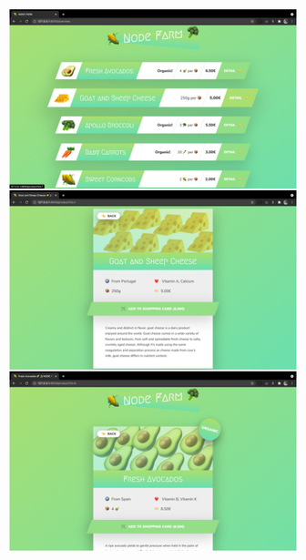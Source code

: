 <img src="./screenshots/Screenshot 2021-06-07 at 14.43.10.png"> 
<img src="./screenshots/Screenshot 2021-06-07 at 14.43.18.png"> 
<img src="./screenshots/Screenshot 2021-06-07 at 14.43.41.png">
